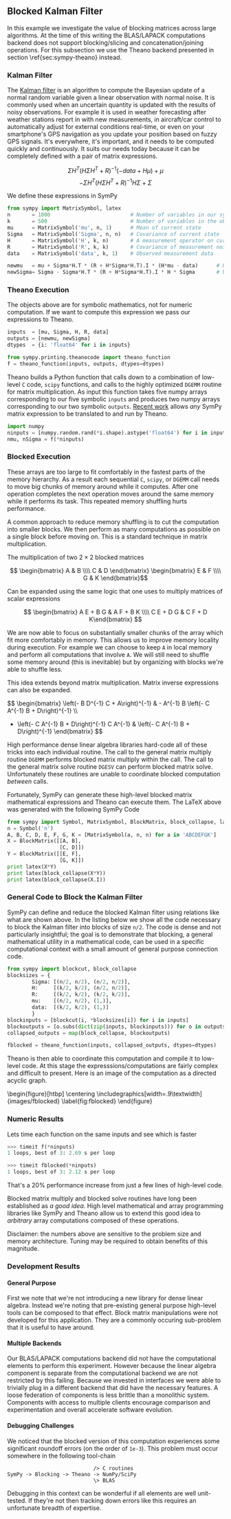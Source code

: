 
Blocked Kalman Filter
---------------------

In this example we investigate the value of blocking matrices across large algorithms.  At the time of this writing the BLAS/LAPACK computations backend does not support blocking/slicing and concatenation/joining operations.  For this subsection we use the Theano backend presented in section \ref{sec:sympy-theano} instead.

### Kalman Filter

The [Kalman filter](http://en.wikipedia.org/wiki/Kalman_filter) is an algorithm to compute the Bayesian update of a normal random variable given a linear observation with normal noise.  It is commonly used when an uncertain quantity is updated with the results of noisy observations.  For example it is used in weather forecasting after weather stations report in with new measurements, in aircraft/car control to automatically adjust for external conditions real-time, or even on your smartphone's GPS navigation as you update your position based on fuzzy GPS signals.   It's everywhere, it's important, and it needs to be computed quickly and continuously.  It suits our needs today because it can be completely defined with a pair of matrix expressions.

$$ \Sigma H^T \left(H \Sigma H^T + R\right)^{-1} \left(-data + H \mu\right) + \mu $$
$$ - \Sigma H^T \left(H \Sigma H^T + R\right)^{-1} H \Sigma + \Sigma $$

We define these expressions in SymPy

~~~~~~~~~~~~~~~Python
from sympy import MatrixSymbol, latex
n       = 1000                          # Number of variables in our system/current state
k       = 500                           # Number of variables in the observation
mu      = MatrixSymbol('mu', n, 1)      # Mean of current state
Sigma   = MatrixSymbol('Sigma', n, n)   # Covariance of current state
H       = MatrixSymbol('H', k, n)       # A measurement operator on current state
R       = MatrixSymbol('R', k, k)       # Covariance of measurement noise
data    = MatrixSymbol('data', k, 1)    # Observed measurement data

newmu   = mu + Sigma*H.T * (R + H*Sigma*H.T).I * (H*mu - data)      # Updated mean
newSigma= Sigma - Sigma*H.T * (R + H*Sigma*H.T).I * H * Sigma       # Updated covariance
~~~~~~~~~~~~~~~

### Theano Execution

The objects above are for symbolic mathematics, not for numeric computation.  If we want to compute this expression we pass our expressions to Theano.

~~~~~~~~~~~~~~~Python
inputs  = [mu, Sigma, H, R, data]
outputs = [newmu, newSigma]
dtypes  = {i: 'float64' for i in inputs}

from sympy.printing.theanocode import theano_function
f = theano_function(inputs, outputs, dtypes=dtypes)
~~~~~~~~~~~~~~~

Theano builds a Python function that calls down to a combination of low-level `C` code, `scipy` functions, and calls to the highly optimized `DGEMM` routine for matrix multiplication.  As input this function takes five numpy arrays corresponding to our five symbolic `inputs` and produces two numpy arrays corresponding to our two symbolic `outputs`.  [Recent work](https://github.com/sympy/sympy/pull/1965) allows *any* SymPy matrix expression to be translated to and run by Theano.

~~~~~~~~~~~~~~~Python
import numpy
ninputs = [numpy.random.rand(*i.shape).astype('float64') for i in inputs]
nmu, nSigma = f(*ninputs)
~~~~~~~~~~~~~~~

### Blocked Execution

These arrays are too large to fit comfortably in the fastest parts of the memory hierarchy.  As a result each sequential `C`, `scipy`, or `DGEMM` call needs to move big chunks of memory around while it computes.  After one operation completes the next operation moves around the same memory while it performs its task.  This repeated memory shuffling hurts performance.

A common approach to reduce memory shuffling is to cut the computation into smaller blocks.  We then perform as many computations as possible on a single block before moving on.  This is a standard technique in matrix multiplication.

The multiplication of two $2 \times 2$ blocked matrices

$$ \begin{bmatrix} A & B \\\\ C & D \end{bmatrix} 
   \begin{bmatrix} E & F \\\\ G & K \end{bmatrix}$$

Can be expanded using the same logic that one uses to multiply matrices of scalar expressions

$$ \begin{bmatrix} A E + B G & A F + B K \\\\ 
                   C E + D G & C F + D K\end{bmatrix} $$

We are now able to focus on substantially smaller chunks of the array which fit more comfortably in memory.  This allows us to improve memory locality during execution.  For example we can choose to keep `A` in local memory and perform all computations that involve `A`.  We will still need to shuffle some memory around (this is inevitable) but by organizing with blocks we're able to shuffle less.

This idea extends beyond matrix multiplication.  Matrix inverse expressions can also be expanded. 


$$ \begin{bmatrix} 
\left(- B D^{-1} C + A\right)^{-1} & - A^{-1} B \left(- C A^{-1} B + D\right)^{-1} \\\\ 
- \left(- C A^{-1} B + D\right)^{-1} C A^{-1} & \left(- C A^{-1} B + D\right)^{-1}
\end{bmatrix} $$

High performance dense linear algebra libraries hard-code all of these tricks into each individual routine.  The call to the general matrix multiply routine `DGEMM` performs blocked matrix multiply within the call.  The call to the general matrix solve routine `DGESV` can perform blocked matrix solve.  Unfortunately these routines are unable to coordinate blocked computation *between* calls.

Fortunately, SymPy can generate these high-level blocked matrix mathematical expressions and Theano can execute them.  The LaTeX above was generated with the following SymPy Code

~~~~~~~~~~~~~~~Python
from sympy import Symbol, MatrixSymbol, BlockMatrix, block_collapse, latex
n = Symbol('n')
A, B, C, D, E, F, G, K = [MatrixSymbol(a, n, n) for a in 'ABCDEFGK']
X = BlockMatrix([[A, B],
                 [C, D]])
Y = BlockMatrix([[E, F],
                 [G, K]])
print latex(X*Y)
print latex(block_collapse(X*Y))
print latex(block_collapse(X.I))
~~~~~~~~~~~~~~~


### General Code to Block the Kalman Filter

SymPy can define and reduce the blocked Kalman filter using relations like what are shown above.  In the listing below we show all the code necessary to block the Kalman filter into blocks of size `n/2`.  The code is dense and not particularly insightful; the goal is to demonstrate that blocking, a general mathematical utility in a mathematical code, can be used in a specific computational context with a small amount of general purpose connection code.

~~~~~~~~~~~~~~~Python
from sympy import blockcut, block_collapse
blocksizes = {
        Sigma: [(n/2, n/2), (n/2, n/2)],
        H:     [(k/2, k/2), (n/2, n/2)],
        R:     [(k/2, k/2), (k/2, k/2)],
        mu:    [(n/2, n/2), (1,)],
        data:  [(k/2, k/2), (1,)]
        }
blockinputs = [blockcut(i, *blocksizes[i]) for i in inputs]
blockoutputs = [o.subs(dict(zip(inputs, blockinputs))) for o in outputs]
collapsed_outputs = map(block_collapse, blockoutputs)

fblocked = theano_function(inputs, collapsed_outputs, dtypes=dtypes)
~~~~~~~~~~~~~~~

Theano is then able to coordinate this computation and compile it to low-level code.  At this stage the expresssions/computations are fairly complex and difficult to present.  Here is an image of the computation as a directed acyclic graph.

\begin{figure}[htbp]
\centering
\includegraphics[width=.9\textwidth]{images/fblocked}
\label{fig:fblocked}
\end{figure}

### Numeric Results

Lets time each function on the same inputs and see which is faster

~~~~~~~~~~~~~~~Python
>>> timeit f(*ninputs)
1 loops, best of 3: 2.69 s per loop

>>> timeit fblocked(*ninputs)
1 loops, best of 3: 2.12 s per loop
~~~~~~~~~~~~~~~

That's a 20% performance increase from just a few lines of high-level code.

Blocked matrix multiply and blocked solve routines have long been established as *a good idea*.  High level mathematical and array programming libraries like SymPy and Theano allow us to extend this good idea to *arbitrary* array computations composed of these operations.

Disclaimer: the numbers above are sensitive to the problem size and memory architecture.  Tuning may be required to obtain benefits of this magnitude.

### Development Results

#### General Purpose

First we note that we're not introducing a new library for dense linear algebra.  Instead we're noting that pre-existing general purpose high-level tools can be composed to that effect.  Block matrix manipulations were not developed for this application.  They are a commonly occuring sub-problem that it is useful to have around.

#### Multiple Backends

Our BLAS/LAPACK computations backend did not have the computational elements to perform this experiment.  However because the linear algebra component is separate from the computational backend we are not restricted by this failing.  Because we invested in interfaces we were able to trivially plug in a different backend that did have the necessary features.   A loose federation of components is less brittle than a monolithic system.  Components with access to multiple clients encourage comparison and  experimentation and overall accelerate software evolution.

#### Debugging Challenges

We noticed that the blocked version of this computation experiences some significant roundoff errors (on the order of `1e-3`).  This problem must occur somewhere in the following tool-chain 

                                /> C routines
    SymPy -> Blocking -> Theano -> NumPy/SciPy 
                                \> BLAS

Debugging in this context can be wonderful if all elements are well unit-tested.  If they're not then tracking down errors like this requires an unfortunate breadth of expertise.
